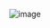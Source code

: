 ![image](https://user-images.githubusercontent.com/44756128/116554645-0c183680-a8c1-11eb-9f4a-7ce8732f852c.png)
